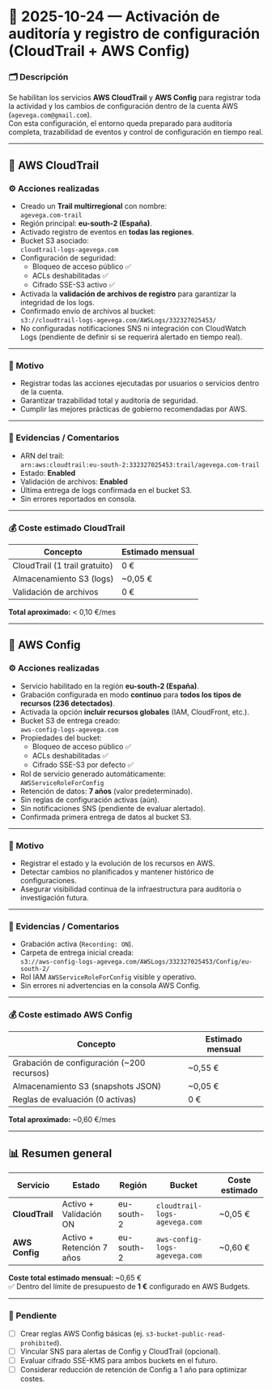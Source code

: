 # 🧩 2025-10-24 — Activación de auditoría y registro de configuración (CloudTrail + AWS Config)

### 🗂️ Descripción
Se habilitan los servicios **AWS CloudTrail** y **AWS Config** para registrar toda la actividad y los cambios de configuración dentro de la cuenta AWS (`agevega.com@gmail.com`).  
Con esta configuración, el entorno queda preparado para auditoría completa, trazabilidad de eventos y control de configuración en tiempo real.

---

## 🧾 AWS CloudTrail

### ⚙️ Acciones realizadas
- Creado un **Trail multirregional** con nombre:  
  `agevega.com-trail`
- Región principal: **eu-south-2 (España)**.
- Activado registro de eventos en **todas las regiones**.
- Bucket S3 asociado:  
  `cloudtrail-logs-agevega.com`
- Configuración de seguridad:
  - Bloqueo de acceso público ✅  
  - ACLs deshabilitadas ✅  
  - Cifrado SSE-S3 activo ✅  
- Activada la **validación de archivos de registro** para garantizar la integridad de los logs.  
- Confirmado envío de archivos al bucket:  
  `s3://cloudtrail-logs-agevega.com/AWSLogs/332327025453/`
- No configuradas notificaciones SNS ni integración con CloudWatch Logs (pendiente de definir si se requerirá alertado en tiempo real).

---

### 🎯 Motivo
- Registrar todas las acciones ejecutadas por usuarios o servicios dentro de la cuenta.  
- Garantizar trazabilidad total y auditoría de seguridad.  
- Cumplir las mejores prácticas de gobierno recomendadas por AWS.

---

### 🧾 Evidencias / Comentarios
- ARN del trail:  
  `arn:aws:cloudtrail:eu-south-2:332327025453:trail/agevega.com-trail`
- Estado: **Enabled**
- Validación de archivos: **Enabled**
- Última entrega de logs confirmada en el bucket S3.
- Sin errores reportados en consola.

---

### 💰 Coste estimado CloudTrail
| Concepto | Estimado mensual |
|-----------|------------------|
| CloudTrail (1 trail gratuito) | 0 € |
| Almacenamiento S3 (logs) | ~0,05 € |
| Validación de archivos | 0 € |
**Total aproximado:** < 0,10 €/mes

---

## 🧩 AWS Config

### ⚙️ Acciones realizadas
- Servicio habilitado en la región **eu-south-2 (España)**.
- Grabación configurada en modo **continuo** para **todos los tipos de recursos (236 detectados)**.  
- Activada la opción **incluir recursos globales** (IAM, CloudFront, etc.).  
- Bucket S3 de entrega creado:  
  `aws-config-logs-agevega.com`
- Propiedades del bucket:
  - Bloqueo de acceso público ✅  
  - ACLs deshabilitadas ✅  
  - Cifrado SSE-S3 por defecto ✅  
- Rol de servicio generado automáticamente:  
  `AWSServiceRoleForConfig`
- Retención de datos: **7 años** (valor predeterminado).  
- Sin reglas de configuración activas (aún).  
- Sin notificaciones SNS (pendiente de evaluar alertado).  
- Confirmada primera entrega de datos al bucket S3.

---

### 🎯 Motivo
- Registrar el estado y la evolución de los recursos en AWS.  
- Detectar cambios no planificados y mantener histórico de configuraciones.  
- Asegurar visibilidad continua de la infraestructura para auditoría o investigación futura.

---

### 🧾 Evidencias / Comentarios
- Grabación activa (`Recording: ON`).  
- Carpeta de entrega inicial creada:  
  `s3://aws-config-logs-agevega.com/AWSLogs/332327025453/Config/eu-south-2/`  
- Rol IAM `AWSServiceRoleForConfig` visible y operativo.  
- Sin errores ni advertencias en la consola AWS Config.

---

### 💰 Coste estimado AWS Config
| Concepto | Estimado mensual |
|-----------|------------------|
| Grabación de configuración (~200 recursos) | ~0,55 € |
| Almacenamiento S3 (snapshots JSON) | ~0,05 € |
| Reglas de evaluación (0 activas) | 0 € |
**Total aproximado:** ~0,60 €/mes

---

## 📊 Resumen general

| Servicio | Estado | Región | Bucket | Coste estimado |
|-----------|--------|--------|--------|----------------|
| **CloudTrail** | Activo + Validación ON | eu-south-2 | `cloudtrail-logs-agevega.com` | ~0,05 € |
| **AWS Config** | Activo + Retención 7 años | eu-south-2 | `aws-config-logs-agevega.com` | ~0,60 € |

**Coste total estimado mensual:** ~0,65 €  
✅ Dentro del límite de presupuesto de **1 €** configurado en AWS Budgets.

---

### 🚧 Pendiente
- [ ] Crear reglas AWS Config básicas (ej. `s3-bucket-public-read-prohibited`).  
- [ ] Vincular SNS para alertas de Config y CloudTrail (opcional).  
- [ ] Evaluar cifrado SSE-KMS para ambos buckets en el futuro.  
- [ ] Considerar reducción de retención de Config a 1 año para optimizar costes.
